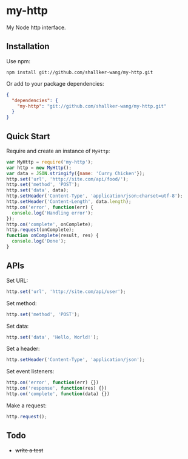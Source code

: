 my-http
==========

My Node http interface.

## Installation
Use npm:
```shell
npm install git://github.com/shallker-wang/my-http.git
```

Or add to your package dependencies:
```json
{
  "dependencies": {
    "my-http": "git://github.com/shallker-wang/my-http.git"
  }
}
```

## Quick Start
Require and create an instance of `MyHttp`:
```javascript
var MyHttp = require('my-http');
var http = new MyHttp();
var data = JSON.stringify({name: 'Curry Chicken'});
http.set('url', 'http://site.com/api/food/');
http.set('method', 'POST');
http.set('data', data);
http.setHeader('Content-Type', 'application/json;charset=utf-8');
http.setHeader('Content-Length', data.length);
http.on('error', function(err) {
  console.log('Handling error');
});
http.on('complete', onComplete);
http.request(onComplete);
function onComplete(result, res) {
  console.log('Done');
}
```

## APIs
Set URL:
```javascript
http.set('url', 'http://site.com/api/user');
```

Set method:
```javascript
http.set('method', 'POST');
```

Set data:
```javascript
http.set('data', 'Hello, World!');
```

Set a header:
```javascript
http.setHeader('Content-Type', 'application/json');
```

Set event listeners:
```javascript
http.on('error', function(err) {})
http.on('response', function(res) {})
http.on('complete', function(data) {})
```

Make a request:
```javascript
http.request();
```

## Todo
* ~~write a test~~

